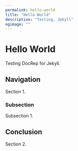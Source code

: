 ```yaml
---
permalink: hello-world
title: "Hello World"
description: "Testing, Jekyll"
ogimage: ""
---
```


# Hello World

Testing DocRep for Jekyll.

## Navigation

Section 1.

### Subsection

Subsection 1.

## Conclusion

Section 2.
